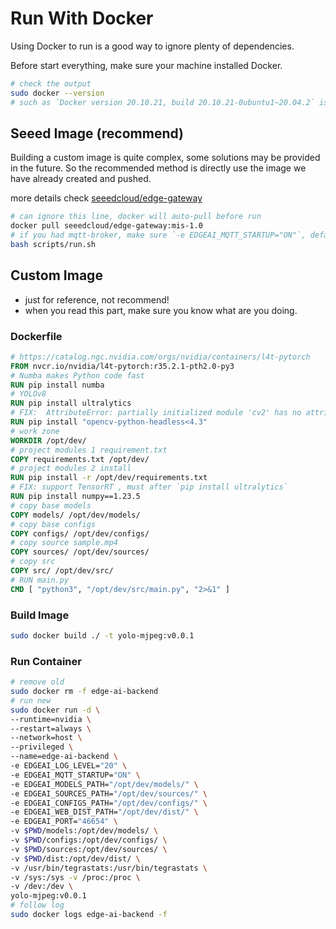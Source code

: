 # Run With Docker

Using Docker to run is a good way to ignore plenty of dependencies.

Before start everything, make sure your machine installed Docker.

```sh
# check the output
sudo docker --version
# such as `Docker version 20.10.21, build 20.10.21-0ubuntu1~20.04.2` is OK to go
```

## Seeed Image (recommend)

Building a custom image is quite complex, some solutions may be provided in the future. So the recommended method is directly use the image we have already created and pushed.

more details check [seeedcloud/edge-gateway](https://hub.docker.com/r/seeedcloud/edge-gateway/tags)

```sh
# can ignore this line, docker will auto-pull before run
docker pull seeedcloud/edge-gateway:mis-1.0
# if you had mqtt-broker, make sure `-e EDGEAI_MQTT_STARTUP="ON"`, default mqtt is OFF
bash scripts/run.sh
```

## Custom Image

- just for reference, not recommend!
- when you read this part, make sure you know what are you doing.

### Dockerfile

```Dockerfile
# https://catalog.ngc.nvidia.com/orgs/nvidia/containers/l4t-pytorch
FROM nvcr.io/nvidia/l4t-pytorch:r35.2.1-pth2.0-py3
# Numba makes Python code fast
RUN pip install numba
# YOLOv8
RUN pip install ultralytics
# FIX:  AttributeError: partially initialized module 'cv2' has no attribute '_registerMatType' (most likely due to a circular import)
RUN pip install "opencv-python-headless<4.3"
# work zone
WORKDIR /opt/dev/
# project modules 1 requirement.txt
COPY requirements.txt /opt/dev/
# project modules 2 install
RUN pip install -r /opt/dev/requirements.txt
# FIX: support TensorRT , must after `pip install ultralytics`
RUN pip install numpy==1.23.5
# copy base models
COPY models/ /opt/dev/models/
# copy base configs
COPY configs/ /opt/dev/configs/
# copy source sample.mp4
COPY sources/ /opt/dev/sources/
# copy src
COPY src/ /opt/dev/src/
# RUN main.py
CMD [ "python3", "/opt/dev/src/main.py", "2>&1" ]
```

### Build Image

```sh
sudo docker build ./ -t yolo-mjpeg:v0.0.1
```

### Run Container

```sh
# remove old
sudo docker rm -f edge-ai-backend
# run new
sudo docker run -d \
--runtime=nvidia \
--restart=always \
--network=host \
--privileged \
--name=edge-ai-backend \
-e EDGEAI_LOG_LEVEL="20" \
-e EDGEAI_MQTT_STARTUP="ON" \
-e EDGEAI_MODELS_PATH="/opt/dev/models/" \
-e EDGEAI_SOURCES_PATH="/opt/dev/sources/" \
-e EDGEAI_CONFIGS_PATH="/opt/dev/configs/" \
-e EDGEAI_WEB_DIST_PATH="/opt/dev/dist/" \
-e EDGEAI_PORT="46654" \
-v $PWD/models:/opt/dev/models/ \
-v $PWD/configs:/opt/dev/configs/ \
-v $PWD/sources:/opt/dev/sources/ \
-v $PWD/dist:/opt/dev/dist/ \
-v /usr/bin/tegrastats:/usr/bin/tegrastats \
-v /sys:/sys -v /proc:/proc \
-v /dev:/dev \
yolo-mjpeg:v0.0.1
# follow log
sudo docker logs edge-ai-backend -f
```
